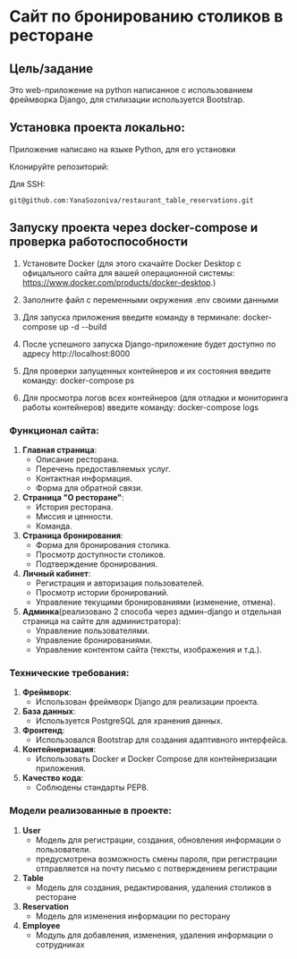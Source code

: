 # Сайт по бронированию столиков в ресторане
## Цель/задание
Это web-приложение на python написанное с использованием фреймворка Django, для стилизации используется Bootstrap.

## Установка проекта локально:

Приложение написано на языке Python, для его установки 

Клонируйте репозиторий:

Для SSH:
```
git@github.com:YanaSozoniva/restaurant_table_reservations.git

```

## Запуску проекта через docker-compose и проверка работоспособности

1. Установите Docker (для этого скачайте Docker Desktop с офицального сайта для вашей операционной системы: https://www.docker.com/products/docker-desktop.) 
2. Заполните файл с переменными окружения .env своими данными
3. Для запуска приложения введите команду в терминале: 
docker-compose up -d --build
3. После успешного запуска Django-приложение будет доступно по адресу http://localhost:8000

4. Для проверки запущенных контейнеров и их состояния введите команду:
 docker-compose ps

5. Для просмотра логов всех контейнеров (для отладки и мониторинга работы контейнеров) введите команду:
 docker-compose logs

### Функционал сайта:

1. **Главная страница**: 
   - Описание ресторана.
   - Перечень предоставляемых услуг.
   - Контактная информация.
   - Форма для обратной связи.
2. **Страница "О ресторане"**: 
   - История ресторана.
   - Миссия и ценности.
   - Команда.
3. **Страница бронирования**: 
   - Форма для бронирования столика.
   - Просмотр доступности столиков.
   - Подтверждение бронирования.
4. **Личный кабинет**: 
   - Регистрация и авторизация пользователей.
   - Просмотр истории бронирований.
   - Управление текущими бронированиями (изменение, отмена).
5. **Админка**(реализовано 2 способа через админ-django и отдельная страница на сайте для администратора): 
   - Управление пользователями.
   - Управление бронированиями.
   - Управление контентом сайта (тексты, изображения и т.д.).

 

### Технические требования:

1. **Фреймворк**: 
   - Использован фреймворк Django для реализации проекта.
2. **База данных**: 
   - Используется PostgreSQL для хранения данных.
3. **Фронтенд**: 
   - Использовался Bootstrap для создания адаптивного интерфейса.
4. **Контейнеризация**: 
   - Использовать Docker и Docker Compose для контейнеризации приложения.
5. **Качество кода**: 
   - Соблюдены стандарты PEP8.

### Модели реализованные в проекте:

1. **User**
   - Модель для регистрации, создания, обновления информации о пользователи.
   - предусмотрена возможность смены пароля, при регистрации отправляется на почту письмо с потверждением регистрации
2. **Table**
   - Модель для создания, редактирования, удаления столиков в ресторане
3. **Reservation**
   - Модель для изменения информации по ресторану
4. **Employee**
   - Модуль для добавления, изменения, удаления информации о сотрудниках